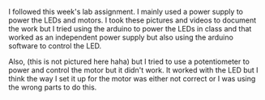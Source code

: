 I followed this week's lab assignment. I mainly used a power supply to power the LEDs and motors. I took these pictures and videos to document the work but I tried using the arduino to power the LEDs in class and that worked as an independent power supply but also using the arduino software to control the LED. 

Also, (this is not pictured here haha) but I tried to use a potentiometer to power and control the motor but it didn't work. It worked with the LED but I think the way I set it up for the motor was either not correct or I was using the wrong parts to do this. 
 
